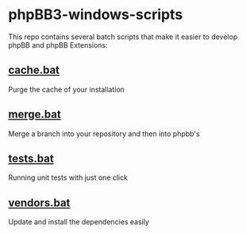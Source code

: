 phpBB3-windows-scripts
======================

This repo contains several batch scripts that make it easier to develop phpBB and phpBB Extensions:

## [cache.bat](cache.bat "cache.bat")
Purge the cache of your installation

## [merge.bat](merge.bat "merge.bat")
Merge a branch into your repository and then into phpbb's

## [tests.bat](tests.bat "tests.bat")
Running unit tests with just one click

## [vendors.bat](vendors.bat "vendors.bat")
Update and install the dependencies easily

